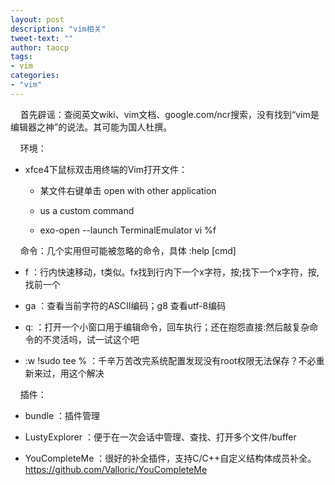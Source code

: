 ```yaml
---
layout: post
description: "vim相关"
tweet-text: ""
author: taocp
tags:
- vim
categories: 
- "vim"
---
```


&nbsp;&nbsp;&nbsp;&nbsp;首先辟谣：查阅英文wiki、vim文档、google.com/ncr搜索，没有找到“vim是编辑器之神”的说法。其可能为国人杜撰。

&nbsp;&nbsp;&nbsp;&nbsp;环境：

  * xfce4下鼠标双击用终端的Vim打开文件：

    * 某文件右键单击 open with other application

    * us a custom command

    * exo-open --launch TerminalEmulator vi %f

&nbsp;&nbsp;&nbsp;&nbsp;命令：几个实用但可能被忽略的命令，具体 :help [cmd]

  * f ：行内快速移动，t类似。fx找到行内下一个x字符，按;找下一个x字符，按,找前一个

  * ga ：查看当前字符的ASCII编码；g8 查看utf-8编码

  * q: ：打开一个小窗口用于编辑命令，回车执行；还在抱怨直接:然后敲复杂命令的不灵活吗，试一试这个吧

  * :w !sudo tee % ：千辛万苦改完系统配置发现没有root权限无法保存？不必重新来过，用这个解决

&nbsp;&nbsp;&nbsp;&nbsp;插件：

  * bundle ：插件管理

  * LustyExplorer ：便于在一次会话中管理、查找、打开多个文件/buffer

  * YouCompleteMe ：很好的补全插件，支持C/C++自定义结构体成员补全。https://github.com/Valloric/YouCompleteMe
